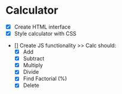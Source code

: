 # Calculator


* [x] Create HTML interface 
* [x] Style calculator with CSS
* [] Create JS functionality >> Calc should:
    * [x] Add
    * [x] Subtract
    * [x] Multiply
    * [x] Divide
    * [x] Find Factorial (%)
    * [x] Delete